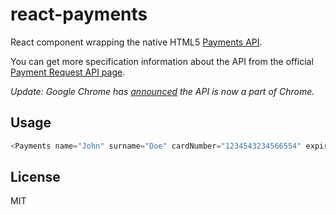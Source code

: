 # react-payments
React component wrapping the native HTML5 [Payments API](https://www.w3.org/Payments/).

You can get more specification information about the API from the official [Payment Request API page](https://w3c.github.io/browser-payment-api/).

<i>Update: Google Chrome has [announced](https://developers.google.com/web/fundamentals/discovery-and-monetization/payment-request/) the API is now a part of Chrome.</i>

## Usage

```javascript
<Payments name="John" surname="Doe" cardNumber="1234543234566554" expiration="8/16" cvc="111"/>
```

## License

MIT
